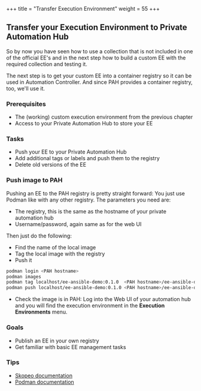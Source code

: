 +++
title = "Transfer Execution Environment"
weight = 55
+++

## Transfer your Execution Environment to Private Automation Hub

So by now you have seen how to use a collection that is not included in one of the official EE's and in the next step how to build a custom EE with the required collection and testing it.

The next step is to get your custom EE into a container registry so it can be used in Automation Controller. And since PAH provides a container registry, too, we'll use it.

### Prerequisites

* The (working) custom execution environment from the previous chapter
* Access to your Private Automation Hub to store your EE

### Tasks

* Push your EE to your Private Automation Hub
* Add additional tags or labels and push them to the registry
* Delete old versions of the EE

### Push image to PAH

Pushing an EE to the PAH registry is pretty straight forward: You just use Podman like with any other registry. The parameters you need are:

* The registry, this is the same as the hostname of your private automation hub
* Username/password, again same as for the web UI

Then just do the following:

* Find the name of the local image
* Tag the local image with the registry
* Push it

```bash
podman login <PAH hostname>
podman images
podman tag localhost/ee-ansible-demo:0.1.0  <PAH hostname>/ee-ansible-demo:latest
podman push localhost/ee-ansible-demo:0.1.0 <PAH hostname>/ee-ansible-demo
```

* Check the image is in PAH: Log into the Web UI of your automation hub and you will find the execution environment in the **Execution Environments** menu.

### Goals

* Publish an EE in your own registry
* Get familiar with basic EE management tasks

### Tips

* [Skopeo documentation](https://github.com/containers/skopeo)
* [Podman documentation](https://docs.podman.io/en/latest/)
